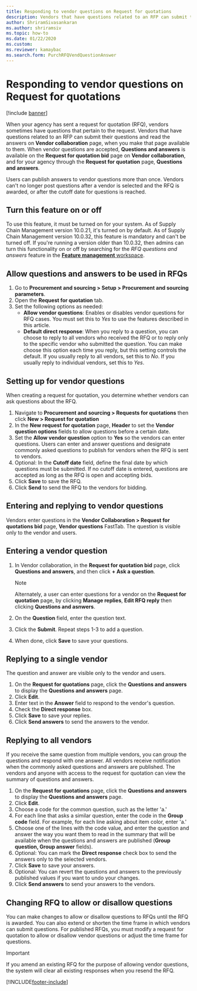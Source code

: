 ```yaml
---
title: Responding to vendor questions on Request for quotations
description: Vendors that have questions related to an RFP can submit their questions and read the answers on Vendor collaboration page.
author: ShriramSivasankaran
ms.author: shriramsiv
ms.topic: how-to
ms.date: 01/22/2020
ms.custom:
ms.reviewer: kamaybac 
ms.search.form: PurchRFQVendQuestionAnswer
---
```


# Responding to vendor questions on Request for quotations

[!include [banner](../includes/banner.md)]

When your agency has sent a request for quotation (RFQ), vendors sometimes have questions that pertain to the request. Vendors that have questions related to an RFP can submit their questions and read the answers on **Vendor collaboration** page, when you make that page available to them. When vendor questions are accepted, **Questions and answers** is available on the **Request for quotation bid** page on **Vendor collaboration**, and for your agency through the **Request for quotation** page, **Questions and answers**. 

Users can publish answers to vendor questions more than once. Vendors can't no longer post questions after a vendor is selected and the RFQ is awarded, or after the cutoff date for questions is reached.

## Turn this feature on or off

To use this feature, it must be turned on for your system. As of Supply Chain Management version 10.0.21, it's turned on by default. As of Supply Chain Management version 10.0.32, this feature is mandatory and can't be turned off. If you're running a version older than 10.0.32, then admins can turn this functionality on or off by searching for the *RFQ questions and answers* feature in the [**Feature management** workspace](../../fin-ops-core/fin-ops/get-started/feature-management/feature-management-overview.md).

## Allow questions and answers to be used in RFQs

1. Go to **Procurement and sourcing \> Setup \> Procurement and sourcing parameters**.
1. Open the **Request for quotation** tab.
1. Set the following options as needed:
    - **Allow vendor questions**: Enables or disables vendor questions for RFQ cases. You must set this to *Yes* to use the features described in this article.
    - **Default direct response**: When you reply to a question, you can choose to reply to all vendors who received the RFQ or to reply only to the specific vendor who submitted the question. You can make choose this option each time you reply, but this setting controls the default. If you usually reply to all vendors, set this to *No*. If you usually reply to individual vendors, set this to *Yes*.

## Setting up for vendor questions

When creating a request for quotation, you determine whether vendors can ask questions about the RFQ.

1. Navigate to **Procurement and sourcing > Requests for quotations** then click **New > Request for quotation** 
1. In the **New request for quotation** page, **Header** to set the **Vendor question options** fields to allow questions before a certain date.
1. Set the **Allow vendor question** option to **Yes** so the vendors can enter questions. Users can enter and answer questions and designate commonly asked questions to publish for vendors when the RFQ is sent to vendors.
1. Optional: In the **Cutoff date** field, define the final date by which questions must be submitted. If no cutoff date is entered, questions are accepted as long as the RFQ is open and accepting bids.
1. Click **Save** to save the RFQ.
1. Click **Send** to send the RFQ to the vendors for bidding.

## Entering and replying to vendor questions

Vendors enter questions in the **Vendor Collaboration > Request for quotations bid** page, **Vendor questions** FastTab. The question is visible only to the vendor and users.

## Entering a vendor question

1. In Vendor collaboration, in the **Request for quotation bid** page, click **Questions and answers**, and then 
click **+ Ask a question**.

    > [!NOTE]
    > Alternately, a user can enter questions for a vendor on the **Request for quotation** page, by clicking **Manage replies**, **Edit RFQ reply** then clicking **Questions and asnwers**.

2. On the **Question** field, enter the question text.
3. Click the **Submit**. Repeat steps 1-3 to add a question.
4. When done, click **Save** to save your questions.

## Replying to a single vendor

The question and answer are visible only to the vendor and users.

1. On the **Request for quotations** page, click the **Questions and answers** to display the **Questions and answers** page.
1. Click **Edit**.
1. Enter text in the **Answer** field to respond to the vendor's question.
1. Check the **Direct response** box.
1. Click **Save** to save your replies.
1. Click **Send answers** to send the answers to the vendor.

## Replying to all vendors

If you receive the same question from multiple vendors, you can group the questions and respond with one answer. All vendors receive notification when the commonly asked questions and answers are published. The vendors and anyone with access to the request for quotation can view the summary of questions and answers.

1. On the **Request for quotations** page, click the **Questions and answers** to display the **Questions and answers** page.
2. Click **Edit**.
3. Choose a code for the common question, such as the letter 'a.'
4. For each line that asks a similar question, enter the code in the **Group code** field. For example, for each line asking about item color, enter 'a.'
5. Choose one of the lines with the code value, and enter the question and answer the way you want them to read in the summary that will be available when the questions and answers are published (**Group question, Group answer** fields).
6. Optional: You can mark the **Direct response** check box to send the answers only to the selected vendors.
7. Click **Save** to save your answers.
8. Optional: You can revert the questions and answers to the previously published values if you want to undo your changes.
9. Click **Send answers** to send your answers to the vendors.

## Changing RFQ to allow or disallow questions

You can make changes to allow or disallow questions to RFQs until the RFQ is awarded. You can also extend or shorten the time frame in which vendors can submit questions.
For published RFQs, you must modify a request for quotation  to allow or disallow vendor questions or adjust the time frame for questions.

> [!IMPORTANT]
> If you amend an existing RFQ for the purpose of allowing vendor questions, the system will clear all existing responses when you resend the RFQ.


[!INCLUDE[footer-include](../../includes/footer-banner.md)]
